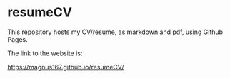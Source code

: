 # resumeCV

This repository hosts my CV/resume, as markdown and pdf, using Github Pages.

The link to the website is:

https://magnus167.github.io/resumeCV/
